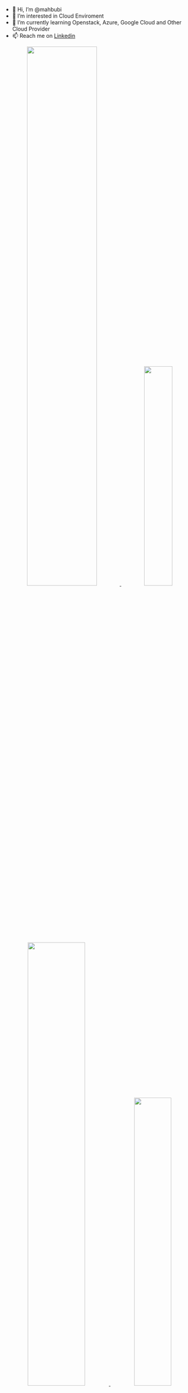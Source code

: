 - 👋 Hi, I’m @mahbubi
- 👀 I’m interested in Cloud Enviroment
- 🌱 I’m currently learning Openstack, Azure, Google Cloud and Other Cloud Provider
- 📫 Reach me on [Linkedin](https://www.linkedin.com/in/mahbubi-hamdani/)

<p align="center">
  <a href="https://github.com/mahbubi">
    <img width="60.2%" src="https://github-readme-stats-eight-theta.vercel.app/api?username=mahbubi&show_icons=true&theme=dark&include_all_commits=true&count_private=true&icon_color=FFFFFF&bg_color=000000"/>
    <img width="38.4%" src="https://github-readme-stats-eight-theta.vercel.app/api/top-langs/?username=mahbubi&layout=compact&langs_count=10&theme=dark&bg_color=000000"/>
    <img width="54.6%" src="https://github-readme-streak-stats.herokuapp.com/?user=mahbubi&theme=highcontrast&fire=ffffff&ring=ffffff&border=ffffff&currStreakLabel=ffffff"/> 
    <img width="44%" src="https://github-profile-trophy.vercel.app/?username=mahbubi&theme=onestar&column=4&margin-w=10&margin-h=10"/>
  </a>
</p>
<br>
### Show some ❤️ by starring ⭐ some of the repositories!

<!---
mahbubi/mahbubi is a ✨ special ✨ repository because its `README.md` (this file) appears on your GitHub profile.
You can click the Preview link to take a look at your changes.
--->
